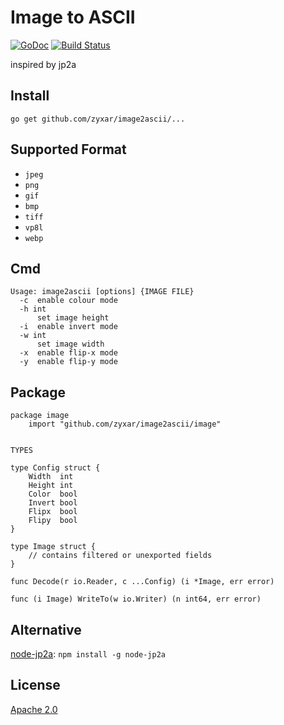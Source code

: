 # Image to ASCII
[![GoDoc][1]][2]
[![Build Status][3]][4]

[1]: https://godoc.org/github.com/zyxar/image2ascii/ascii?status.svg
[2]: https://godoc.org/github.com/zyxar/image2ascii/ascii
[3]: https://travis-ci.org/zyxar/image2ascii.png?branch=master
[4]: https://travis-ci.org/zyxar/image2ascii

inspired by jp2a

## Install

`go get github.com/zyxar/image2ascii/...`

## Supported Format

- `jpeg`
- `png`
- `gif`
- `bmp`
- `tiff`
- `vp8l`
- `webp`

## Cmd

```
Usage: image2ascii [options] {IMAGE FILE}
  -c  enable colour mode
  -h int
      set image height
  -i  enable invert mode
  -w int
      set image width
  -x  enable flip-x mode
  -y  enable flip-y mode
```

## Package

```godoc
package image
    import "github.com/zyxar/image2ascii/image"


TYPES

type Config struct {
    Width  int
    Height int
    Color  bool
    Invert bool
    Flipx  bool
    Flipy  bool
}

type Image struct {
    // contains filtered or unexported fields
}

func Decode(r io.Reader, c ...Config) (i *Image, err error)

func (i Image) WriteTo(w io.Writer) (n int64, err error)
```

## Alternative

[node-jp2a](https://github.com/zyxar/node-jp2a): `npm install -g node-jp2a`


## License
[Apache 2.0](http://opensource.org/licenses/Apache-2.0)
